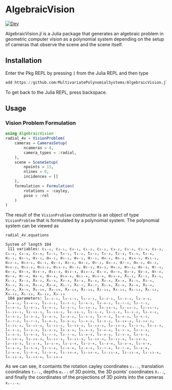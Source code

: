 # AlgebraicVision

<!--[![Stable](https://img.shields.io/badge/docs-stable-blue.svg)](https://multivariatepolynomialsystems.github.io/AlgebraicVision.jl/stable/)-->
[![Dev](https://img.shields.io/badge/docs-dev-blue.svg)](https://multivariatepolynomialsystems.github.io/AlgebraicVision.jl/dev/)

AlgebraicVision.jl is a Julia package that generates an algebraic problem in geometric computer vision as a polynomial system depending on the setup of cameras that observe the scene and the scene itself.

## Installation

Enter the Pkg REPL by pressing `]` from the Julia REPL and then type
```julia
add https://github.com/MultivariatePolynomialSystems/AlgebraicVision.jl.git
```
To get back to the Julia REPL, press backspace.

## Usage
### Vision Problem Formulation
```julia
using AlgebraicVision
radial_4v = VisionProblem(
    cameras = CamerasSetup(
        ncameras = 4,
        camera_types = :radial,
    ),
    scene = SceneSetup(
        npoints = 13,
        nlines = 0,
        incidences = []
    ),
    formulation = Formulation(
        rotations = :cayley,
        pose = :rel
    )
)
```
The result of the `VisionProblem` constructor is an object of type `VisionProblem` that is formulated by a polynomial system. The polynomial system can be viewed as
```julia
radial_4v.equations
```
```
System of length 104
 111 variables: c₁₋₁, c₂₋₁, c₃₋₁, c₁₋₂, c₂₋₂, c₃₋₂, c₁₋₃, c₂₋₃, c₃₋₃, c₁₋₄, c₂₋₄, c₃₋₄, t₁₋₁, t₂₋₁, t₁₋₂, t₂₋₂, t₁₋₃, t₂₋₃, t₁₋₄, t₂₋₄, α₁₋₁, α₂₋₁, α₃₋₁, α₄₋₁, α₅₋₁, α₆₋₁, α₇₋₁, α₈₋₁, α₉₋₁, α₁₀₋₁, α₁₁₋₁, α₁₂₋₁, α₁₃₋₁, α₁₋₂, α₂₋₂, α₃₋₂, α₄₋₂, α₅₋₂, α₆₋₂, α₇₋₂, α₈₋₂, α₉₋₂, α₁₀₋₂, α₁₁₋₂, α₁₂₋₂, α₁₃₋₂, α₁₋₃, α₂₋₃, α₃₋₃, α₄₋₃, α₅₋₃, α₆₋₃, α₇₋₃, α₈₋₃, α₉₋₃, α₁₀₋₃, α₁₁₋₃, α₁₂₋₃, α₁₃₋₃, α₁₋₄, α₂₋₄, α₃₋₄, α₄₋₄, α₅₋₄, α₆₋₄, α₇₋₄, α₈₋₄, α₉₋₄, α₁₀₋₄, α₁₁₋₄, α₁₂₋₄, α₁₃₋₄, X₁₋₁, X₂₋₁, X₃₋₁, X₁₋₂, X₂₋₂, X₃₋₂, X₁₋₃, X₂₋₃, X₃₋₃, X₁₋₄, X₂₋₄, X₃₋₄, X₁₋₅, X₂₋₅, X₃₋₅, X₁₋₆, X₂₋₆, X₃₋₆, X₁₋₇, X₂₋₇, X₃₋₇, X₁₋₈, X₂₋₈, X₃₋₈, X₁₋₉, X₂₋₉, X₃₋₉, X₁₋₁₀, X₂₋₁₀, X₃₋₁₀, X₁₋₁₁, X₂₋₁₁, X₃₋₁₁, X₁₋₁₂, X₂₋₁₂, X₃₋₁₂, X₁₋₁₃, X₂₋₁₃, X₃₋₁₃
 104 parameters: l₁₋₁₋₁, l₂₋₁₋₁, l₁₋₂₋₁, l₂₋₂₋₁, l₁₋₃₋₁, l₂₋₃₋₁, l₁₋₄₋₁, l₂₋₄₋₁, l₁₋₅₋₁, l₂₋₅₋₁, l₁₋₆₋₁, l₂₋₆₋₁, l₁₋₇₋₁, l₂₋₇₋₁, l₁₋₈₋₁, l₂₋₈₋₁, l₁₋₉₋₁, l₂₋₉₋₁, l₁₋₁₀₋₁, l₂₋₁₀₋₁, l₁₋₁₁₋₁, l₂₋₁₁₋₁, l₁₋₁₂₋₁, l₂₋₁₂₋₁, l₁₋₁₃₋₁, l₂₋₁₃₋₁, l₁₋₁₋₂, l₂₋₁₋₂, l₁₋₂₋₂, l₂₋₂₋₂, l₁₋₃₋₂, l₂₋₃₋₂, l₁₋₄₋₂, l₂₋₄₋₂, l₁₋₅₋₂, l₂₋₅₋₂, l₁₋₆₋₂, l₂₋₆₋₂, l₁₋₇₋₂, l₂₋₇₋₂, l₁₋₈₋₂, l₂₋₈₋₂, l₁₋₉₋₂, l₂₋₉₋₂, l₁₋₁₀₋₂, l₂₋₁₀₋₂, l₁₋₁₁₋₂, l₂₋₁₁₋₂, l₁₋₁₂₋₂, l₂₋₁₂₋₂, l₁₋₁₃₋₂, l₂₋₁₃₋₂, l₁₋₁₋₃, l₂₋₁₋₃, l₁₋₂₋₃, l₂₋₂₋₃, l₁₋₃₋₃, l₂₋₃₋₃, l₁₋₄₋₃, l₂₋₄₋₃, l₁₋₅₋₃, l₂₋₅₋₃, l₁₋₆₋₃, l₂₋₆₋₃, l₁₋₇₋₃, l₂₋₇₋₃, l₁₋₈₋₃, l₂₋₈₋₃, l₁₋₉₋₃, l₂₋₉₋₃, l₁₋₁₀₋₃, l₂₋₁₀₋₃, l₁₋₁₁₋₃, l₂₋₁₁₋₃, l₁₋₁₂₋₃, l₂₋₁₂₋₃, l₁₋₁₃₋₃, l₂₋₁₃₋₃, l₁₋₁₋₄, l₂₋₁₋₄, l₁₋₂₋₄, l₂₋₂₋₄, l₁₋₃₋₄, l₂₋₃₋₄, l₁₋₄₋₄, l₂₋₄₋₄, l₁₋₅₋₄, l₂₋₅₋₄, l₁₋₆₋₄, l₂₋₆₋₄, l₁₋₇₋₄, l₂₋₇₋₄, l₁₋₈₋₄, l₂₋₈₋₄, l₁₋₉₋₄, l₂₋₉₋₄, l₁₋₁₀₋₄, l₂₋₁₀₋₄, l₁₋₁₁₋₄, l₂₋₁₁₋₄, l₁₋₁₂₋₄, l₂₋₁₂₋₄, l₁₋₁₃₋₄, l₂₋₁₃₋₄
```
As we can see, it containts the rotation cayley coordinates `cᵢ₋ⱼ`, translation coordinates `tᵢ₋ⱼ`, depths `αᵢ₋ⱼ` of 3D points, the 3D points' coordinates `Xᵢ₋ⱼ`, and finally the coordinates of the projections of 3D points into the cameras `xᵢ₋ⱼ₋ₖ`.